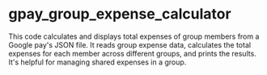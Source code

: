 # gpay_group_expense_calculator
This code calculates and displays total expenses of group members from a Google pay's JSON file. It reads group expense data, calculates the total expenses for each member across different groups, and prints the results. It's helpful for managing shared expenses in a group.
